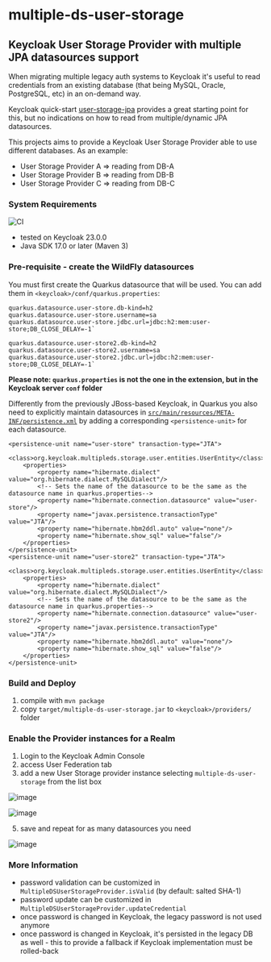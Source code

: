 # multiple-ds-user-storage
## Keycloak User Storage Provider with multiple JPA datasources support
When migrating multiple legacy auth systems to Keycloak it's useful to read credentials from an existing database 
(that being MySQL, Oracle, PostgreSQL, etc) in an on-demand way.

Keycloak quick-start [user-storage-jpa](https://github.com/keycloak/keycloak-quickstarts/tree/latest/user-storage-jpa) 
provides a great starting point for this, but no indications on how to read from
multiple/dynamic JPA datasources.

This projects aims to provide a Keycloak User Storage Provider able to use different databases.
As an example:
* User Storage Provider A => reading from DB-A
* User Storage Provider B => reading from DB-B
* User Storage Provider C => reading from DB-C

### System Requirements
![CI](https://github.com/nicolabeghin/keycloak-multiple-ds-user-storage/actions/workflows/maven.yml/badge.svg)

* tested on Keycloak 23.0.0
* Java SDK 17.0 or later (Maven 3)

### Pre-requisite - create the WildFly datasources

You must first create the Quarkus datasource that will be used. You can add them in `<keycloak>/conf/quarkus.properties`:

    quarkus.datasource.user-store.db-kind=h2
    quarkus.datasource.user-store.username=sa
    quarkus.datasource.user-store.jdbc.url=jdbc:h2:mem:user-store;DB_CLOSE_DELAY=-1`

    quarkus.datasource.user-store2.db-kind=h2
    quarkus.datasource.user-store2.username=sa
    quarkus.datasource.user-store2.jdbc.url=jdbc:h2:mem:user-store;DB_CLOSE_DELAY=-1`

**Please note: `quarkus.properties` is not the one in the extension, but in the Keycloak server `conf` folder**

Differently from the previously JBoss-based Keycloak, in Quarkus 
you also need to explicitly maintain datasources in [`src/main/resources/META-INF/persistence.xml`](https://github.com/nicolabeghin/keycloak-multiple-ds-user-storage/blob/master/src/main/resources/META-INF/persistence.xml) 
by adding a corresponding  `<persistence-unit>` for each datasource.

    <persistence-unit name="user-store" transaction-type="JTA">
        <class>org.keycloak.multipleds.storage.user.entities.UserEntity</class>
        <properties>
            <property name="hibernate.dialect" value="org.hibernate.dialect.MySQLDialect"/>
            <!-- Sets the name of the datasource to be the same as the datasource name in quarkus.properties-->
            <property name="hibernate.connection.datasource" value="user-store"/>
            <property name="javax.persistence.transactionType" value="JTA"/>
            <property name="hibernate.hbm2ddl.auto" value="none"/>
            <property name="hibernate.show_sql" value="false"/>
        </properties>
    </persistence-unit>
    <persistence-unit name="user-store2" transaction-type="JTA">
        <class>org.keycloak.multipleds.storage.user.entities.UserEntity</class>
        <properties>
            <property name="hibernate.dialect" value="org.hibernate.dialect.MySQLDialect"/>
            <!-- Sets the name of the datasource to be the same as the datasource name in quarkus.properties-->
            <property name="hibernate.connection.datasource" value="user-store2"/>
            <property name="javax.persistence.transactionType" value="JTA"/>
            <property name="hibernate.hbm2ddl.auto" value="none"/>
            <property name="hibernate.show_sql" value="false"/>
        </properties>
    </persistence-unit>

### Build and Deploy

1. compile with `mvn package`
2. copy `target/multiple-ds-user-storage.jar` to `<keycloak>/providers/` folder

### Enable the Provider instances for a Realm

1. Login to the <span>Keycloak</span> Admin Console
2. access User Federation tab
3. add a new User Storage provider instance selecting `multiple-ds-user-storage` from the list box
 
![image](https://user-images.githubusercontent.com/2743637/108629459-41874a80-7460-11eb-9b28-4b930f554ae0.png)

![image](https://user-images.githubusercontent.com/2743637/108629352-bc039a80-745f-11eb-9445-3fc6f7eb91f3.png)

5. save and repeat for as many datasources you need

![image](https://user-images.githubusercontent.com/2743637/108629322-937ba080-745f-11eb-8a89-63e530a352cf.png)
### More Information

* password validation can be customized in `MultipleDSUserStorageProvider.isValid` (by default: salted SHA-1)
* password update can be customized in `MultipleDSUserStorageProvider.updateCredential`
* once password is changed in Keycloak, the legacy password is not used anymore
* once password is changed in Keycloak, it's persisted in the legacy DB as well - this to provide a fallback if Keycloak implementation must be rolled-back
